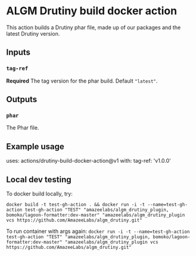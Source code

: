 # ALGM Drutiny build docker action

This action builds a Drutiny phar file, made up of our packages and the latest Drutiny version.

## Inputs

### `tag-ref`

**Required** The tag version for the phar build. Default `"latest"`.

## Outputs

### `phar`

The Phar file.

## Example usage

uses: actions/drutiny-build-docker-action@v1
with:
  tag-ref: 'v1.0.0'


## Local dev testing

To docker build locally, try:

`docker build -t test-gh-action . && docker run -i -t --name=test-gh-action test-gh-action "TEST" "amazeelabs/algm_drutiny_plugin, bomoko/lagoon-formatter:dev-master" "amazeelabs/algm_drutiny_plugin vcs https://github.com/AmazeeLabs/algm_drutiny.git"`

To run container with args again:
`docker run -i -t --name=test-gh-action test-gh-action "TEST" "amazeelabs/algm_drutiny_plugin, bomoko/lagoon-formatter:dev-master" "amazeelabs/algm_drutiny_plugin vcs https://github.com/AmazeeLabs/algm_drutiny.git"`
